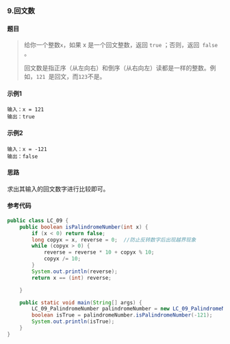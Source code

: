 ### 9.回文数

#### 题目

> 给你一个整数` x `，如果 x 是一个回文整数，返回 `true` ；否则，返回` false` 。
>
> 回文数是指正序（从左向右）和倒序（从右向左）读都是一样的整数。例如，`121 `是回文，而` 123 `不是。

#### 示例1

```
输入：x = 121
输出：true
```

#### 示例2

```
输入：x = -121
输出：false
```



#### 思路

求出其输入的回文数字进行比较即可。



#### 参考代码

```java
public class LC_09 {
    public boolean isPalindromeNumber(int x) {
        if (x < 0) return false;
        long copyx = x, reverse = 0;  //防止反转数字后出现越界现象
        while (copyx > 0) {
            reverse = reverse * 10 + copyx % 10;
            copyx /= 10;
        }
        System.out.println(reverse);
        return x == (int) reverse;

    }

    public static void main(String[] args) {
        LC_09_PalindromeNumber palindromeNumber = new LC_09_PalindromeNumber();
        boolean isTrue = palindromeNumber.isPalindromeNumber(-121);
        System.out.println(isTrue);
    }
}

```

